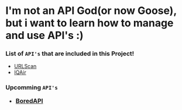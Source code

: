 <h1> I'm not an API God(or now Goose), but i want to learn how to manage and use API's :)</h1>

<h3>List of <code>API's</code> that are included in this Project!</h3>
<ul>
    <li><a href="https://urlscan.io/docs/api/">URLScan</a>
    <li><a href="https://www.iqair.com">IQAir</a>
</ul>

<h3>Upcomming <code>API's</code>
<ul>
    <li><a href="https://www.boredapi.com">BoredAPI</a>
</ul>

